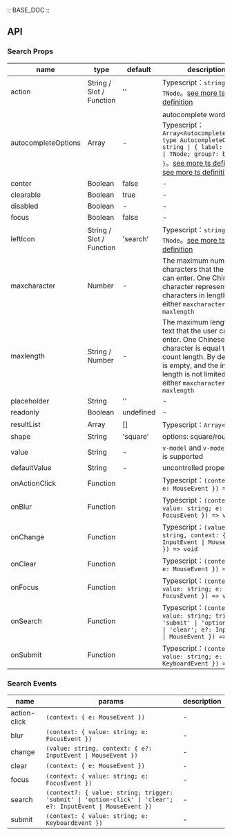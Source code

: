 :: BASE_DOC ::

## API
### Search Props

name | type | default | description | required
-- | -- | -- | -- | --
action | String / Slot / Function | '' | Typescript：`string \| TNode`。[see more ts definition](https://github.com/Tencent/tdesign-mobile-vue/blob/develop/src/common.ts) | N
autocompleteOptions | Array | - | autocomplete words list。Typescript：`Array<AutocompleteOption>` `type AutocompleteOption = string \| { label: string \| TNode; group?: boolean }`。[see more ts definition](https://github.com/Tencent/tdesign-mobile-vue/blob/develop/src/common.ts)。[see more ts definition](https://github.com/Tencent/tdesign-mobile-vue/tree/develop/src/search/type.ts) | N
center | Boolean | false | \- | N
clearable | Boolean | true | \- | N
disabled | Boolean | - | \- | N
focus | Boolean | false | \- | N
leftIcon | String / Slot / Function | 'search' | Typescript：`string \| TNode`。[see more ts definition](https://github.com/Tencent/tdesign-mobile-vue/blob/develop/src/common.ts) | N
maxcharacter | Number | - | The maximum number of characters that the user can enter. One Chinese character represents two characters in length. Use either `maxcharacter` or `maxlength` | N
maxlength | String / Number | - | The maximum length of text that the user can enter. One Chinese character is equal to one count length. By default, it is empty, and the input length is not limited. Use either `maxcharacter` or `maxlength` | N
placeholder | String | '' | \- | N
readonly | Boolean | undefined | \- | N
resultList | Array | [] | Typescript：`Array<string>` | N
shape | String | 'square' | options: square/round | N
value | String | - | `v-model` and `v-model:value` is supported | N
defaultValue | String | - | uncontrolled property | N
onActionClick | Function |  | Typescript：`(context: { e: MouseEvent }) => void`<br/> | N
onBlur | Function |  | Typescript：`(context: { value: string; e: FocusEvent }) => void`<br/> | N
onChange | Function |  | Typescript：`(value: string, context: { e?: InputEvent \| MouseEvent }) => void`<br/> | N
onClear | Function |  | Typescript：`(context: { e: MouseEvent }) => void`<br/> | N
onFocus | Function |  | Typescript：`(context: { value: string; e: FocusEvent }) => void`<br/> | N
onSearch | Function |  | Typescript：`(context?: { value: string; trigger: 'submit' \| 'option-click' \| 'clear'; e?: InputEvent \| MouseEvent }) => void`<br/> | N
onSubmit | Function |  | Typescript：`(context: { value: string; e: KeyboardEvent }) => void`<br/> | N

### Search Events

name | params | description
-- | -- | --
action-click | `(context: { e: MouseEvent })` | \-
blur | `(context: { value: string; e: FocusEvent })` | \-
change | `(value: string, context: { e?: InputEvent \| MouseEvent })` | \-
clear | `(context: { e: MouseEvent })` | \-
focus | `(context: { value: string; e: FocusEvent })` | \-
search | `(context?: { value: string; trigger: 'submit' \| 'option-click' \| 'clear'; e?: InputEvent \| MouseEvent })` | \-
submit | `(context: { value: string; e: KeyboardEvent })` | \-
